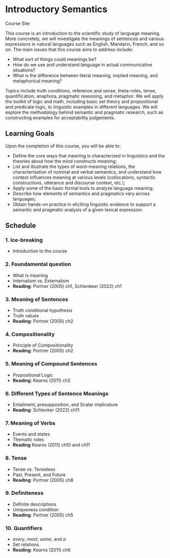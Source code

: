# Introductory Semantics
Course Site

This course is an introduction to the scientific study of language meaning. More concretely, we will investigate the meanings of sentences and various expressions in natural languages such as English, Mandarin, French, and so on. The main issues that this course aims to address include: 

- What sort of things could meanings be? 
- How do we use and understand language in actual communicative situations?
- What is the difference between literal meaning, implied meaning, and metaphorical meaning? 

Topics include truth conditions, reference and sense, theta-roles, tense, quantification, anaphora, pragmatic reasoning, and metaphor.  We will apply the toolkit of logic and math, including basic set theory and propositional and predicate logic, to linguistic examples in different languages. We will explore the methodology behind semantic and pragmatic research, such as constructing examples for acceptability judgements.

## Learning Goals

Upon the completion of this course, you will be able to:

- Define the core ways that meaning is characterized in linguistics and the theories about how the mind constructs meaning;
- List and illustrate the types of word-meaning relations, the characterisation of nominal and verbal semantics, and understand how context influences meaning at various levels (collocations, syntactic constructions, utterance and discourse context, etc.);
- Apply some of the basic formal tools to analyze language meaning;
- Describe how elements of semantics and pragmatics vary across languages; 
- Obtain hands-on practice in eliciting linguistic evidence to support a semantic and pragmatic analysis of a given lexical expression.  

## Schedule 

### 1. Ice-breaking  

- Introduction to the course

### 2. Foundamental question

- What is meaning
- Internalism vs. Externalism
- **Reading**: Portner (2005) ch1, Schlenkeer (2022) ch1

### 3. Meaning of Sentences

- Truth conditional hypothesis
- Truth values
- **Reading**: Portner (2005) ch2

### 4. Compositionality 

- Principle of Compositionality
- **Reading**: Portner (2005) ch2

### 5. Meaning of Compound Sentences

- Propositional Logic
- **Reading**: Kearns (2011) ch2

### 6. Different Types of Sentence Meanings

- Entailment, presupposition, and Scalar implicature
- **Reading**: Schlenker (2022) ch11

### 7. Meaning of Verbs

- Events and states
- Thematic roles
- **Reading** Kearns (2011) ch10 and ch11

### 8. Tense

- Tense vs. Tenseless
- Past, Present, and Future
- **Reading**: Portner (2005) ch8

### 9. Definiteness

- Definite descriptions
- Uniqueness condition
- **Reading**: Portner (2005) ch5

### 10. Quantifiers 

- *every*, *most*, *some*, and *a* 
- Set relations
- **Reading**: Kearns (2011) ch6

